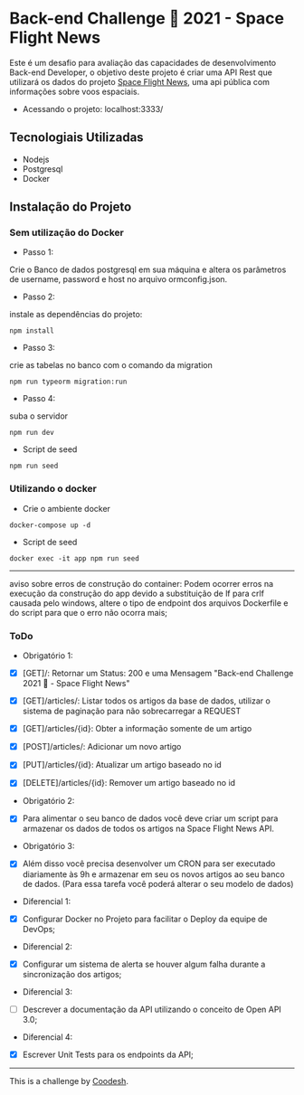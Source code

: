 # Back-end Challenge 🏅 2021 - Space Flight News

Este é um desafio para avaliação das capacidades de desenvolvimento Back-end Developer, o objetivo deste projeto é criar uma API Rest que utilizará os dados do projeto 
[Space Flight News](https://api.spaceflightnewsapi.net/v3/documentation), uma api pública com informações sobre voos espaciais.

* Acessando o projeto: localhost:3333/

## Tecnologiais Utilizadas

* Nodejs
* Postgresql
* Docker

## Instalação do Projeto

### Sem utilização do Docker

* Passo 1:

Crie o Banco de dados postgresql em sua máquina e altera os parâmetros de 
username, password e host no arquivo ormconfig.json.

* Passo 2:

instale as dependências do projeto:

```
npm install
```

* Passo 3:

crie as tabelas no banco com o comando da migration

```
npm run typeorm migration:run
```

*  Passo 4:

suba o servidor

``` 
npm run dev
```

* Script de seed

```
npm run seed
```

### Utilizando o docker

* Crie o ambiente docker

```
docker-compose up -d
```

* Script de seed

```
docker exec -it app npm run seed
```

-------
aviso sobre erros de construção do container: Podem ocorrer erros na execução da construção do app devido a substituição de lf para crlf
causada pelo windows, altere o tipo de endpoint dos arquivos Dockerfile e do script para que o erro não ocorra mais;


### ToDo

 - Obrigatório 1:
* [x] [GET]/:  Retornar um Status: 200 e uma Mensagem "Back-end Challenge 2021 🏅 - Space Flight News"
* [x] [GET]/articles/:   Listar todos os artigos da base de dados, utilizar o sistema de paginação para não sobrecarregar a REQUEST
* [x] [GET]/articles/{id}: Obter a informação somente de um artigo
* [x] [POST]/articles/: Adicionar um novo artigo

* [x] [PUT]/articles/{id}: Atualizar um artigo baseado no id
* [x] [DELETE]/articles/{id}: Remover um artigo baseado no id

- Obrigatório 2:
* [x] Para alimentar o seu banco de dados você deve criar um script para armazenar os dados de todos os artigos na Space Flight News API.

- Obrigatório 3:
* [x] Além disso você precisa desenvolver um CRON para ser executado diariamente às 9h e armazenar em seu os novos artigos ao seu banco de dados. (Para essa tarefa você poderá alterar o seu modelo de dados)

- Diferencial 1:
* [x] Configurar Docker no Projeto para facilitar o Deploy da equipe de DevOps;

- Diferencial 2:
* [x] Configurar um sistema de alerta se houver algum falha durante a sincronização dos artigos;

- Diferencial 3:
* [ ] Descrever a documentação da API utilizando o conceito de Open API 3.0;

- Diferencial 4:
* [x]  Escrever Unit Tests para os endpoints da API;

-----------
This is a challenge by [Coodesh](https://coodesh.com).
